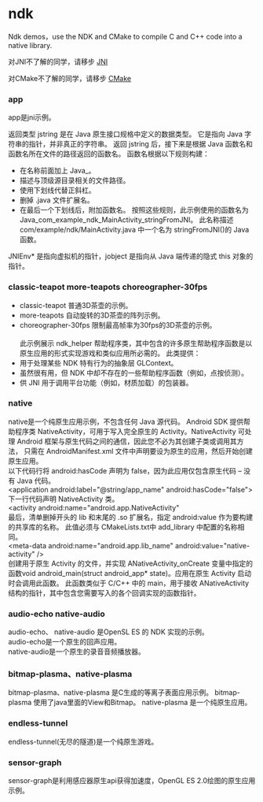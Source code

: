# ndk

Ndk demos，use the NDK and CMake to compile C and C++ code into a native library.

对JNI不了解的同学，请移步
[JNI](https://github.com/suyimin/ndk/blob/master/jni.md)

对CMake不了解的同学，请移步
[CMake](https://github.com/suyimin/ndk/blob/master/CMake.md)

### app
app是jni示例。

返回类型 jstring 是在 Java 原生接口规格中定义的数据类型。 它是指向 Java 字符串的指针，并非真正的字符串。
返回 jstring 后，接下来是根据 Java 函数名和函数名所在文件的路径返回的函数名。 函数名根据以下规则构建：
* 在名称前面加上 Java_。
* 描述与顶级源目录相关的文件路径。
* 使用下划线代替正斜杠。
* 删掉 .java 文件扩展名。
* 在最后一个下划线后，附加函数名。
按照这些规则，此示例使用的函数名为 Java_com_example_ndk_MainActivity_stringFromJNI。 此名称描述 com/example/ndk/MainActivity.java 中一个名为 stringFromJNI()的 Java 函数。

JNIEnv* 是指向虚拟机的指针，jobject 是指向从 Java 端传递的隐式 this 对象的指针。


### classic-teapot more-teapots choreographer-30fps
* classic-teapot 普通3D茶壶的示例。<br>
* more-teapots 自动旋转的3D茶壶的阵列示例。<br>
* choreographer-30fps 限制最高帧率为30fps的3D茶壶的示例。<br><br>
此示例展示 ndk_helper 帮助程序类，其中包含的许多原生帮助程序函数是以原生应用的形式实现游戏和类似应用所必需的。 此类提供：<br>
* 用于处理某些 NDK 特有行为的抽象层 GLContext。<br>
* 虽然很有用，但 NDK 中却不存在的一些帮助程序函数（例如，点按侦测）。<br>
* 供 JNI 用于调用平台功能（例如，材质加载）的包装器。


### native
native是一个纯原生应用示例，不包含任何 Java 源代码。
Android SDK 提供帮助程序类 NativeActivity，可用于写入完全原生的 Activity。NativeActivity 可处理 Android 框架与原生代码之间的通信，因此您不必为其创建子类或调用其方法， 只需在 AndroidManifest.xml 文件中声明要设为原生的应用，然后开始创建原生应用。<br>
以下代码行将 android:hasCode 声明为 false，因为此应用仅包含原生代码 – 没有 Java 代码。<br>
\<application android:label="@string/app_name"
android:hasCode="false"><br>
下一行代码声明 NativeActivity 类。<br>
\<activity android:name="android.app.NativeActivity"<br>
最后，清单删掉开头的 lib 和末尾的 .so 扩展名，指定 android:value 作为要构建的共享库的名称。 此值必须与 CMakeLists.txt中 add_library 中配置的名称相同。<br>
\<meta-data android:name="android.app.lib_name"
        android:value="native-activity" /><br>
创建用于原生 Activity 的文件，并实现 ANativeActivity_onCreate 变量中指定的函数void android_main(struct android_app* state)。应用在原生 Activity 启动时会调用此函数。 此函数类似于 C/C++ 中的 main，用于接收 ANativeActivity 结构的指针，其中包含您需要写入的各个回调实现的函数指针。<br>

### audio-echo native-audio
audio-echo、 native-audio 是OpenSL ES 的 NDK 实现的示例。<br>
audio-echo是一个原生的回声应用。<br>
native-audio是一个原生的录音音频播放器。<br>

### bitmap-plasma、native-plasma
bitmap-plasma、native-plasma 是C生成的等离子表面应用示例。
bitmap-plasma 使用了java里面的View和Bitmap。
native-plasma 是一个纯原生应用。

### endless-tunnel
endless-tunnel(无尽的隧道)是一个纯原生游戏。

### sensor-graph
sensor-graph是利用感应器原生api获得加速度，OpenGL ES 2.0绘图的原生应用示例。

